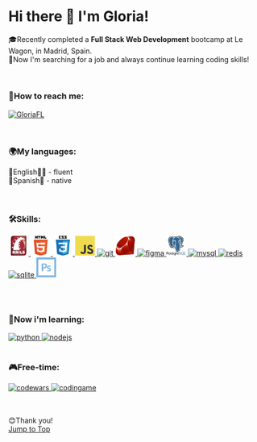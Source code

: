  <h1 id="top">Hi there 👋 I'm Gloria!</h1>

<p>
🎓Recently completed a <strong>Full Stack Web Development</strong> bootcamp at Le Wagon, in Madrid, Spain.<br>
🔎Now I'm searching for a job and always continue learning coding skills!<br> 
</p>
<br>
<h3 align="left">🤝How to reach me:</h3>
<p align="left">
<a href="https://www.linkedin.com/in/gloria-font/" target="blank"><img align="center" src="https://raw.githubusercontent.com/rahuldkjain/github-profile-readme-generator/master/src/images/icons/Social/linked-in-alt.svg" alt="GloriaFL" height="30" width="40" /></a>
</p>
<br>

<h3>🌍My languages:</h3>
🗽English💂‍♂️ - fluent<br>
💃Spanish🥘 - native<br>
<br>
<br>

<h3>🛠Skills:</h3>
<p align="left"> 
<a href="https://rubyonrails.org" target="_blank" rel="noreferrer"> <img src="https://raw.githubusercontent.com/devicons/devicon/master/icons/rails/rails-original-wordmark.svg" alt="rails" width="40" height="40"/> </a>
<a href="https://www.w3.org/html/" target="_blank" rel="noreferrer"> <img src="https://raw.githubusercontent.com/devicons/devicon/master/icons/html5/html5-original-wordmark.svg" alt="html5" width="40" height="40"/> </a>
<a href="https://www.w3schools.com/css/" target="_blank" rel="noreferrer"> <img src="https://raw.githubusercontent.com/devicons/devicon/master/icons/css3/css3-original-wordmark.svg" alt="css3" width="40" height="40"/> </a> 
<a href="https://developer.mozilla.org/en-US/docs/Web/JavaScript" target="_blank" rel="noreferrer"> <img src="https://raw.githubusercontent.com/devicons/devicon/master/icons/javascript/javascript-original.svg" alt="javascript" width="40" height="40"/> </a>
<a href="https://git-scm.com/" target="_blank" rel="noreferrer"> <img src="https://www.vectorlogo.zone/logos/git-scm/git-scm-icon.svg" alt="git" width="40" height="40"/> </a> 
<a href="https://www.ruby-lang.org/en/" target="_blank" rel="noreferrer"> <img src="https://raw.githubusercontent.com/devicons/devicon/master/icons/ruby/ruby-original.svg" alt="ruby" width="40" height="40"/> </a>
<a href="https://www.figma.com/" target="_blank" rel="noreferrer"> <img src="https://www.vectorlogo.zone/logos/figma/figma-icon.svg" alt="figma" width="40" height="40"/> </a>  
<a href="https://www.postgresql.org" target="_blank" rel="noreferrer"> <img src="https://raw.githubusercontent.com/devicons/devicon/master/icons/postgresql/postgresql-original-wordmark.svg" alt="postgresql" width="40" height="40"/> </a> 
<a href="https://www.mysql.com/products" target="_blank" rel="noreferrer"> <img src="https://www.mysql.com/common/logos/logo-mysql-170x115.png" alt="mysql" width="40" height="40"/> </a> 
<a href="https://redis.io" target="_blank" rel="noreferrer"> <img src="https://www.drupal.org/files/project-images/redis-logo.png" alt="redis" width="40" height="40"/> </a> 
<a href="https://www.sqlite.org/" target="_blank" rel="noreferrer"> <img src="https://www.vectorlogo.zone/logos/sqlite/sqlite-icon.svg" alt="sqlite" width="40" height="40"/> </a> 
<a href="https://www.photoshop.com/en" target="_blank" rel="noreferrer"> <img src="https://raw.githubusercontent.com/devicons/devicon/master/icons/photoshop/photoshop-line.svg" alt="photoshop" width="40" height="40"/> </a>
</p>
<br><br>

<h3>💾Now i'm learning:</h3>
<a href="https://wiki.python.org/moin/BeginnersGuide" target="_blank" rel="noreferrer"> <img src="https://www.devacademy.es/wp-content/uploads/2018/10/python-logo.png" alt="python" width="40" height="40"/> </a>
<a href="https://nodejs.org/es" target="_blank" rel="noreferrer"> <img src="https://seeklogo.com/images/N/nodejs-logo-FBE122E377-seeklogo.com.png" alt="nodejs" width="40" height="40"/> </a>
<br><br>

<h3>🎮Free-time:</h3>
<p align="left">
<a href="https://www.codewars.com/users/GloriaFL" target="_blank" rel="noreferrer"> <img src="https://assets-global.website-files.com/62462834c60df92621c6b5be/62462c29f3165b55ea6255ea_light-text-logo-vertical.svg" alt="codewars" width="40" height="40"/> </a>
<a href="https://www.codingame.com/profile/67b4499412988caeee0849c8eee0182d3908805" target="_blank" rel="noreferrer"> <img src="https://cdn.worldvectorlogo.com/logos/codingame-1.svg" alt="codingame" width="40" height="40"/> </a>
</p>

<br><br>
😊Thank you!
<br>
<a  href="#top">Jump to Top</a>

